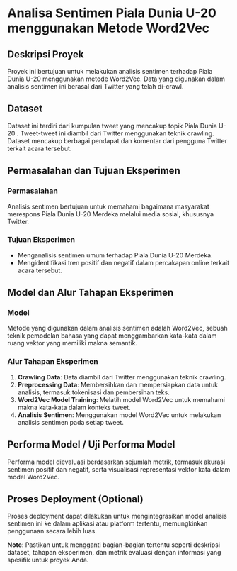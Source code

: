 # Analisa Sentimen Piala Dunia U-20 menggunakan Metode Word2Vec

## Deskripsi Proyek

Proyek ini bertujuan untuk melakukan analisis sentimen terhadap Piala Dunia U-20  menggunakan metode Word2Vec. Data yang digunakan dalam analisis sentimen ini berasal dari Twitter yang telah di-crawl.

## Dataset

Dataset ini terdiri dari kumpulan tweet yang mencakup topik Piala Dunia U-20 . Tweet-tweet ini diambil dari Twitter menggunakan teknik crawling. Dataset mencakup berbagai pendapat dan komentar dari pengguna Twitter terkait acara tersebut.

## Permasalahan dan Tujuan Eksperimen

### Permasalahan
Analisis sentimen bertujuan untuk memahami bagaimana masyarakat merespons Piala Dunia U-20 Merdeka melalui media sosial, khususnya Twitter.

### Tujuan Eksperimen
- Menganalisis sentimen umum terhadap Piala Dunia U-20 Merdeka.
- Mengidentifikasi tren positif dan negatif dalam percakapan online terkait acara tersebut.

## Model dan Alur Tahapan Eksperimen

### Model
Metode yang digunakan dalam analisis sentimen adalah Word2Vec, sebuah teknik pemodelan bahasa yang dapat menggambarkan kata-kata dalam ruang vektor yang memiliki makna semantik.

### Alur Tahapan Eksperimen
1. **Crawling Data**: Data diambil dari Twitter menggunakan teknik crawling.
2. **Preprocessing Data**: Membersihkan dan mempersiapkan data untuk analisis, termasuk tokenisasi dan pembersihan teks.
3. **Word2Vec Model Training**: Melatih model Word2Vec untuk memahami makna kata-kata dalam konteks tweet.
4. **Analisis Sentimen**: Menggunakan model Word2Vec untuk melakukan analisis sentimen pada setiap tweet.

## Performa Model / Uji Performa Model

Performa model dievaluasi berdasarkan sejumlah metrik, termasuk akurasi sentimen positif dan negatif, serta visualisasi representasi vektor kata dalam model Word2Vec.

## Proses Deployment (Optional)

Proses deployment dapat dilakukan untuk mengintegrasikan model analisis sentimen ini ke dalam aplikasi atau platform tertentu, memungkinkan penggunaan secara lebih luas.

**Note**: Pastikan untuk mengganti bagian-bagian tertentu seperti deskripsi dataset, tahapan eksperimen, dan metrik evaluasi dengan informasi yang spesifik untuk proyek Anda.
